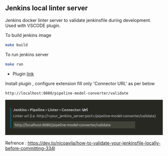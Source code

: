 ## Jenkins local linter server

Jenkins docker linter server to validate jenkinsfile during development. Used with VSCODE plugin.

To build jenkins image

```sh
make build
```
To run jenkins server

```sh
make run
```

- Plugin [link](https://marketplace.visualstudio.com/items?itemName=janjoerke.jenkins-pipeline-linter-connector)

Install plugin , configure extension fill only 'Connector URL' as per below

```sh
http://localhost:8080/pipeline-model-converter/validate
```

![Extension Settings](ss.png "Extension Settings")

Refrence : https://dev.to/nicoavila/how-to-validate-your-jenkinsfile-locally-before-committing-334l
